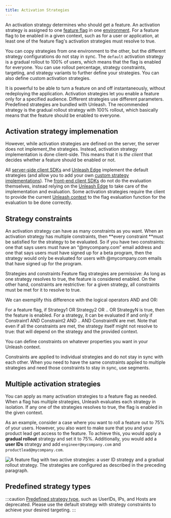```yaml
---
title: Activation Strategies
---
```


An activation strategy determines who should get a feature. An activation strategy is assigned to one [feature flag](/reference/feature-toggles) in one [environment](/reference/environment). For a feature flag to be enabled in a given context, such as for a user or application, at least one of the feature flag's activation strategies must resolve to true.

You can copy strategies from one environment to the other, but the different strategy configurations do not stay in sync. The `default` activation strategy is a gradual rollout to 100% of users, which means that the flag is enabled for everyone. You can use rollout percentage, strategy constraints, targeting, and strategy variants to further define your strategies. You can also define custom activation strategies.

It is powerful to be able to turn a feature on and off instantaneously, without redeploying the application. Activation strategies let you enable a feature only for a specified audience. Different strategies use different parameters. Predefined strategies are bundled with Unleash. The recommended strategy is the gradual rollout strategy with 100% rollout, which basically means that the feature should be enabled to everyone.

## Activation strategy implemenation

However, while activation strategies are defined on the server, the server does not implement_the strategies. Instead, activation strategy implementation is done client-side. This means that it is _the client_ that decides whether a feature should be enabled or not.

All [server-side client SDKs](../reference/sdks#server-side-sdks) and [Unleash Edge](../reference/unleash-edge) implement the default strategies (and allow you to add your own [custom strategy implementations](../reference/custom-activation-strategies#implementation)). The [front-end client SDKs](../reference/sdks#front-end-sdks) do not do the evaluation themselves, instead relying on the [Unleash Edge](../reference/unleash-edge) to take care of the implementation and evaluation. Some activation strategies require the client to provide the current [Unleash context](unleash-context) to the flag evaluation function for the evaluation to be done correctly.

## Strategy constraints

An activation strategy can have as many constraints as you want. When an activation strategy has multiple constraints, then **every constraint **must be satisfied for the strategy to be evaluated. So if you have two constraints: one that says users must have an “@mycompany.com” email address and one that says users must have signed up for a beta program, then the strategy would only be evaluated for users with @mycompany.com emails that have signed up for the program.

Strategies and constraints
Feature flag strategies are permissive: As long as one strategy resolves to true, the feature is considered enabled. On the other hand, constraints are restrictive: for a given strategy, all constraints must be met for it to resolve to true.

We can exemplify this difference with the logical operators AND and OR:

For a feature flag, if Strategy1 OR Strategy2 OR .. OR StrategyN is true, then the feature is enabled.
For a strategy, it can be evaluated if and only if Constraint1 AND Constraint2 AND .. AND ConstraintN are met.
Note that even if all the constraints are met, the strategy itself might not resolve to true: that will depend on the strategy and the provided context.

You can define constraints on whatever properties you want in your Unleash context.

Constraints are applied to individual strategies and do not stay in sync with each other. When you need to have the same constraints applied to multiple strategies and need those constraints to stay in sync, use segments.

## Multiple activation strategies

You can apply as many activation strategies to a feature flag as needed. When a flag has multiple strategies, Unleash evaluates each strategy in isolation. If any one of the strategies resolves to true, the flag is enabled in the given context.

As an example, consider a case where you want to roll a feature out to 75% of your users. However, you also want to make sure that you and your product lead get access to the feature. To achieve this, you would apply a **gradual rollout** strategy and set it to 75%. Additionally, you would add a **user IDs** strategy and add `engineer@mycompany.com` and `productlead@mycompany.com`.

![A feature flag with two active strategies: a user ID strategy and a gradual rollout strategy. The strategies are configured as described in the preceding paragraph.](/img/control_rollout_multiple_strategies.png)

## Predefined strategy types

:::caution
[Predefined strategy type](/reference/predefined-strategy-types), such as UserIDs, IPs, and Hosts are deprecated. Please use the default strategy with strategy constraints to achieve your desired targeting.
:::

